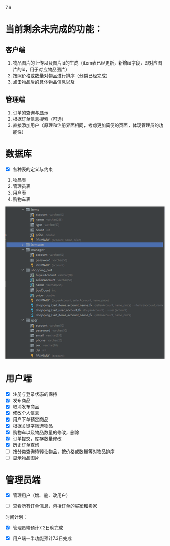 7.6

# 当前剩余未完成的功能：

## 客户端

1. 物品图片的上传以及图片id的生成（item表已经更新，新增id字段，即对应图片的id，用于对应物品图片）
2. 按照价格或数量对物品进行排序（分类已经完成）
3. 点击物品后的具体物品信息以及

## 管理端

1. 订单的查询与显示
2. 根据订单信息搜索（可选）
3. 直接添加用户（原理和注册界面相同，考虑更加简便的页面，体现管理员的功能性）























# 数据库

- [x] 各种表的定义与约束

1. 物品表
2. 管理员表
3. 用户表
4. 购物车表

![image-20210702105734560](images\database.png)

# 用户端

- [x] 注册与登录状态的保持
- [x] 发布商品
- [x] 取消发布商品
- [x] 修改个人信息
- [x] 用户下单预定商品
- [x] 根据关键字筛选物品
- [x] 购物车以及物品数量的修改，删除
- [x] 订单提交，库存数量修改
- [x] 历史订单查询
- [ ] 按分类查询待转让物品，按价格或数量等对物品排序
- [ ] 显示物品图片

# 管理员端

- [x] 管理用户（增、删、改用户）
- [ ] 查看所有订单信息，包括订单的买家和卖家





时间计划：

- [x] 管理员端预计7.2日晚完成

- [x] 用户端一半功能预计7.3日完成

  
  
